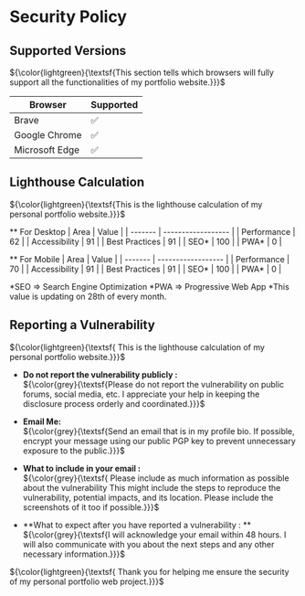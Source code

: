 # Security Policy

## Supported Versions

${\color{lightgreen}{\textsf{This section tells which browsers will fully support all the functionalities of my portfolio website.}\}\}$  

| Browser | Supported          |
| ------- | ------------------ |
| Brave   | :white_check_mark: |
| Google Chrome   | :white_check_mark: |
| Microsoft Edge   | :white_check_mark: |

## Lighthouse Calculation
${\color{lightgreen}{\textsf{This is the lighthouse calculation of my personal portfolio website.}\}\}$

** For Desktop
| Area | Value          |
| ------- | ------------------ |
| Performance   | 62 |
| Accessibility   | 91 |
| Best Practices   | 91 |
| SEO*   | 100 |
| PWA*   | 0 |

** For Mobile
| Area | Value          |
| ------- | ------------------ |
| Performance   | 70 |
| Accessibility   | 91 |
| Best Practices   | 91 |
| SEO*   | 100 |
| PWA*   | 0 |

*SEO => Search Engine Optimization
*PWA => Progressive Web App
*This value is updating on 28th of every month.

## Reporting a Vulnerability

${\color{lightgreen}{\textsf{  This is the lighthouse calculation of my personal portfolio website.}\}\}$


+ **Do not report the vulnerability publicly :**<br>
  ${\color{grey}{\textsf{Please do not report the vulnerability on public forums, social media, etc. I appreciate your help in keeping the disclosure process orderly and coordinated.}\}\}$
    
+ **Email Me:**<br>
  ${\color{grey}{\textsf{Send an email that is in my profile bio. If possible, encrypt your message using our public PGP key to prevent unnecessary exposure to the public.}\}\}$
    
+ **What to include in your email :**<br>
  ${\color{grey}{\textsf{ Please include as much information as possible about the vulnerability This might include the steps to reproduce the vulnerability, potential impacts, and its location. Please include the screenshots of it too if possible.}\}\}$
   

+ **What to expect after you have reported a vulnerability : **<br>
  ${\color{grey}{\textsf{I will acknowledge your email within 48 hours. I will also communicate with you about the next steps and any other necessary information.}\}\}$
    

${\color{lightgreen}{\textsf{  Thank you for helping me ensure the security of my personal portfolio web project.}\}\}$

